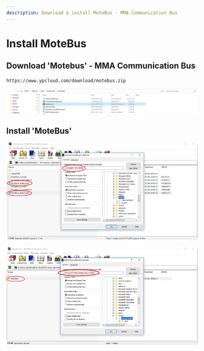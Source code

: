 ```yaml
---
description: Download & install MoteBus - MMA Communication Bus
---
```


# Install MoteBus

## Download 'Motebus' - MMA Communication Bus

```text
https://www.ypcloud.com/download/motebus.zip
```

![](.gitbook/assets/motebus_download.png)



## Install 'MoteBus'

![](.gitbook/assets/exe_install.png)

![](.gitbook/assets/node_modules_motebus_install.png)

